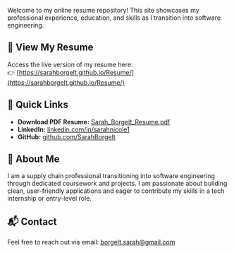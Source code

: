 
Welcome to my online resume repository! This site showcases my professional experience, education, and skills as I transition into software engineering.

## 📄 View My Resume

Access the live version of my resume here:  
👉 [https://sarahborgelt.github.io/Resume/](https://sarahborgelt.github.io/Resume/)

## 🔗 Quick Links

- **Download PDF Resume:** [Sarah_Borgelt_Resume.pdf](https://raw.githubusercontent.com/SarahBorgelt/Resume/main/S.%20Borgelt%20Resume%20PDF.pdf)  
- **LinkedIn:** [linkedin.com/in/sarahnicole1](https://www.linkedin.com/in/sarahborgelt)  
- **GitHub:** [github.com/SarahBorgelt](https://github.com/SarahBorgelt)

## 💼 About Me

I am a supply chain professional transitioning into software engineering through dedicated coursework and projects. I am passionate about building clean, user-friendly applications and eager to contribute my skills in a tech internship or entry-level role.

## 📬 Contact

Feel free to reach out via email: borgelt.sarah@gmail.com
